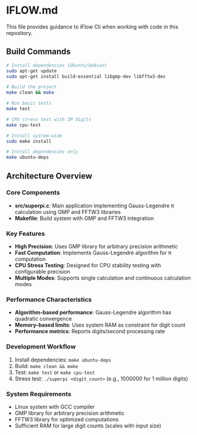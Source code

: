 # IFLOW.md

This file provides guidance to iFlow Cli when working with code in this repository.

## Build Commands

```bash
# Install dependencies (Ubuntu/Debian)
sudo apt-get update
sudo apt-get install build-essential libgmp-dev libfftw3-dev

# Build the project
make clean && make

# Run basic tests
make test

# CPU stress test with 1M digits
make cpu-test

# Install system-wide
sudo make install

# Install dependencies only
make ubuntu-deps
```

## Architecture Overview

### Core Components
- **src/superpi.c**: Main application implementing Gauss-Legendre π calculation using GMP and FFTW3 libraries
- **Makefile**: Build system with GMP and FFTW3 integration

### Key Features
- **High Precision**: Uses GMP library for arbitrary precision arithmetic
- **Fast Computation**: Implements Gauss-Legendre algorithm for π computation
- **CPU Stress Testing**: Designed for CPU stability testing with configurable precision
- **Multiple Modes**: Supports single calculation and continuous calculation modes

### Performance Characteristics
- **Algorithm-based performance**: Gauss-Legendre algorithm has quadratic convergence
- **Memory-based limits**: Uses system RAM as constraint for digit count
- **Performance metrics**: Reports digits/second processing rate

### Development Workflow
1. Install dependencies: `make ubuntu-deps`
2. Build: `make clean && make`
3. Test: `make test` or `make cpu-test`
4. Stress test: `./superpi <digit_count>` (e.g., 1000000 for 1 million digits)

### System Requirements
- Linux system with GCC compiler
- GMP library for arbitrary precision arithmetic
- FFTW3 library for optimized computations
- Sufficient RAM for large digit counts (scales with input size)